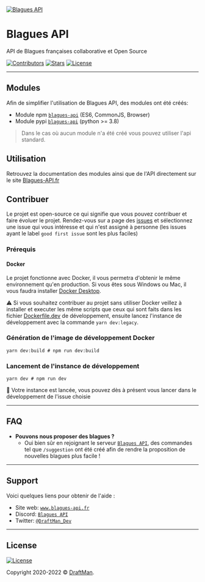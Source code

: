 [![Blagues API](https://raw.githubusercontent.com/Blagues-API/api/master/src/public/logo.png)](http://www.blagues-api.fr)

# Blagues API

API de Blagues françaises collaborative et Open Source

[![Contributors](https://img.shields.io/github/contributors/Blagues-API/api.svg?style=for-the-badge)](https://github.com/Blagues-API/api/graphs/contributors)
[![Stars](https://img.shields.io/github/stars/Blagues-API/api.svg?style=for-the-badge)](https://github.com/Blagues-API/api/stargazers)
[![License](https://img.shields.io/github/license/Blagues-API/api?style=for-the-badge)](https://github.com/Blagues-API/api/blob/master/LICENCE)

---

## Modules

Afin de simplifier l'utilisation de Blagues API, des modules ont été créés:

- Module npm [`blagues-api`](https://www.npmjs.com/package/blagues-api) (ES6,
  CommonJS, Browser)
- Module pypi [`blagues-api`](https://pypi.org/project/blagues-api) (python >=
  3.8)

> Dans le cas où aucun module n'a été créé vous pouvez utiliser l'api standard.

## Utilisation

Retrouvez la documentation des modules ainsi que de l'API directement sur le site [Blagues-API.fr](https://www.blagues-api.fr)

## Contribuer

Le projet est open-source ce qui signifie que vous pouvez contribuer et faire évoluer le projet.
Rendez-vous sur a page des [issues](https://github.com/Blagues-API/blagues-api/issues) et sélectionnez une issue qui vous intéresse et qui n'est assigné à personne (les issues ayant le label `good first issue` sont les plus faciles)

### Prérequis

#### Docker

Le projet fonctionne avec Docker, il vous permetra d'obtenir le même environnement qu'en production.
Si vous êtes sous Windows ou Mac, il vous faudra installer [Docker Desktop](https://www.docker.com/products/docker-desktop).

⚠️ Si vous souhaitez contribuer au projet sans utiliser Docker veillez à installer et executer les même scripts que ceux qui sont faits dans les fichier [Dockerfile.dev](https://github.com/Blagues-API/blagues-api/blob/dev/docker/Dockerfile.dev) de développement, ensuite lancez l'instance de développement avec la commande `yarn dev:legacy`.

### Génération de l'image de développement Docker

```
yarn dev:build # npm run dev:build
```

### Lancement de l'instance de développement

```
yarn dev # npm run dev
```

🎉 Votre instance est lancée, vous pouvez dès à présent vous lancer dans le développement de l'issue choisie

---

## FAQ

- **Pouvons nous proposer des blagues ?**
  - Oui bien sûr en rejoignant le serveur
    <a href="https://discord.gg/PPNpVaF" target="_blank">`Blagues API`</a>, des commandes tel que `/suggestion` ont été créé afin de rendre la proposition de nouvelles blagues plus facile !

---

## Support

Voici quelques liens pour obtenir de l'aide :

- Site web:
  <a href="https://www.blagues-api.fr" target="_blank">`www.blagues-api.fr`</a>
- Discord:
  <a href="https://discord.gg/PPNpVaF" target="_blank">`Blagues API`</a>
- Twitter:
  <a href="http://twitter.com/DraftMan_Dev" target="_blank">`@DraftMan_Dev`</a>

---

## License

[![License](https://img.shields.io/github/license/Blagues-API/api?style=for-the-badge)](https://github.com/Blagues-API/api/blob/master/LICENCE)

Copyright 2020-2022 ©
<a href="https://www.draftman.fr" target="_blank">DraftMan</a>.
